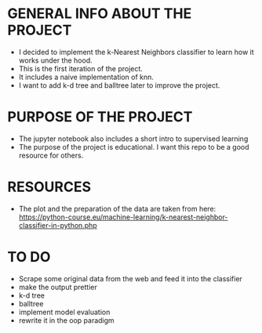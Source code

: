# GENERAL INFO ABOUT THE PROJECT
* I decided to implement the k-Nearest Neighbors classifier to learn how it works under the hood.
* This is the first iteration of the project.
* It includes a naive implementation of knn.
* I want to add k-d tree and balltree later to improve the project.

# PURPOSE OF THE PROJECT
* The jupyter notebook also includes a short intro to supervised learning
* The purpose of the project is educational. I want this repo to be a good resource for others.

# RESOURCES
* The plot and the preparation of the data are taken from here: https://python-course.eu/machine-learning/k-nearest-neighbor-classifier-in-python.php

# TO DO
* Scrape some original data from the web and feed it into the classifier
* make the output prettier
* k-d tree
* balltree
* implement model evaluation
* rewrite it in the oop paradigm